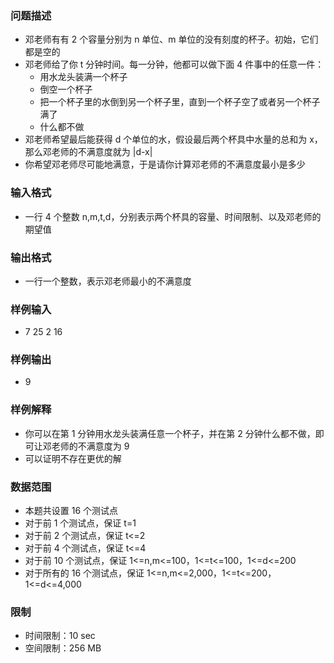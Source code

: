 ### 问题描述

- 邓老师有有 2 个容量分别为 n 单位、m 单位的没有刻度的杯子。初始，它们都是空的
- 邓老师给了你 t 分钟时间。每一分钟，他都可以做下面 4 件事中的任意一件：
    * 用水龙头装满一个杯子
    * 倒空一个杯子
    * 把一个杯子里的水倒到另一个杯子里，直到一个杯子空了或者另一个杯子满了
    * 什么都不做
- 邓老师希望最后能获得 d 个单位的水，假设最后两个杯具中水量的总和为 x，那么邓老师的不满意度就为 |d-x|
- 你希望邓老师尽可能地满意，于是请你计算邓老师的不满意度最小是多少

### 输入格式

- 一行 4 个整数 n,m,t,d，分别表示两个杯具的容量、时间限制、以及邓老师的期望值

### 输出格式

- 一行一个整数，表示邓老师最小的不满意度

### 样例输入

- 7 25 2 16

### 样例输出

- 9

### 样例解释

- 你可以在第 1 分钟用水龙头装满任意一个杯子，并在第 2 分钟什么都不做，即可让邓老师的不满意度为 9
- 可以证明不存在更优的解

### 数据范围

- 本题共设置 16 个测试点
- 对于前 1 个测试点，保证 t=1
- 对于前 2 个测试点，保证 t<=2
- 对于前 4 个测试点，保证 t<=4
- 对于前 10 个测试点，保证 1<=n,m<=100，1<=t<=100，1<=d<=200
- 对于所有的 16 个测试点，保证 1<=n,m<=2,000，1<=t<=200，1<=d<=4,000

### 限制

- 时间限制：10 sec
- 空间限制：256 MB